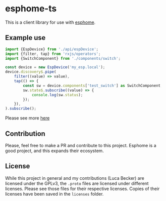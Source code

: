 # esphome-ts

This is a client library for use with [esphome](https://esphome.io).

## Example use

```typescript
import {EspDevice} from './api/espDevice';
import {filter, tap} from 'rxjs/operators';
import {SwitchComponent} from './components/switch';

const device = new EspDevice('my_esp.local');
device.discovery$.pipe(
    filter((value) => value),
    tap(() => {
        const sw = device.components['test_switch'] as SwitchComponent;
        sw.state$.subscribe((value) => {
            console.log(sw.status);
        });
    }),
).subscribe();

```

Please see more [here](docs/index.md)

## Contribution

Please, feel free to make a PR and contribute to this project. Esphome is a good project, and this expands their
ecosystem.

## License

While this project in general and my contributions (Luca Becker) are licensed under the GPLv3, the `.proto`
files are licensed under different licenses. Please see those files for their respective licenses. Copies
of their licenses have been saved in the `licenses` folder.
